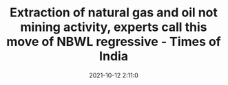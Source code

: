 ---
"title": "Extraction of natural gas and oil not mining activity, experts call this move of NBWL regressive - Times of India"
"date": "2021-10-12 2:11:0"
"feed_name": "GOOGLENEWSMINING"
"feed_website": "https://news.google.com/search?q=mining%2Bincident&hl=en-US&gl=US&ceid=US:en"
"feed_rss": "https://news.google.com/rss/search?q=mining%2Bincident&hl=en-US&gl=US&ceid=US:en"
"link": "https://timesofindia.indiatimes.com/india/extraction-of-natural-gas-and-oil-not-mining-activity-experts-call-this-move-of-nbwl-regressive/articleshow/86955468.cms"
"source": "{'href': 'https://timesofindia.indiatimes.com', 'title': 'Times of India'}"
"file": "_posts/2021-1-1-805585015b76a19833a80815cc26dddebd40e6a3.md"
"accident": "1"
"drilling": "0"
"dead": "0"
"injured": "0"
"arrested": "0"
"place": "unknown place"
"where": "unknown site"
"causes": "unknown"
"place_uri": "unknown place"
---
